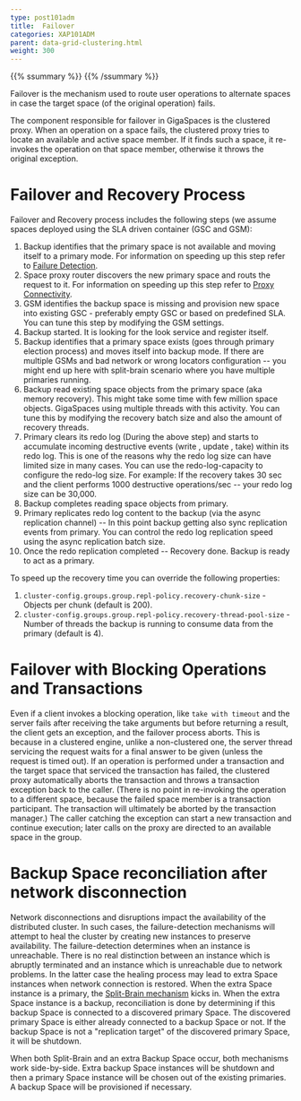 ```yaml
---
type: post101adm
title:  Failover
categories: XAP101ADM
parent: data-grid-clustering.html
weight: 300
---
```



{{% ssummary %}} {{% /ssummary %}}



Failover is the mechanism used to route user operations to alternate spaces in case the target space (of the original operation) fails.

The component responsible for failover in GigaSpaces is the clustered proxy. When an operation on a space fails, the clustered proxy tries to locate an available and active space member. If it finds such a space, it re-invokes the operation on that space member, otherwise it throws the original exception.

# Failover and Recovery Process

Failover and Recovery process includes the following steps (we assume spaces deployed using the SLA driven container (GSC and GSM):

1. Backup identifies that the primary space is not available and moving itself to a primary mode. For information on speeding up this step refer to [Failure Detection]({{%currentadmurl%}}/troubleshooting-failure-detection.html).
2. Space proxy router discovers the new primary space and routs the request to it. For information on speeding up this step refer to [Proxy Connectivity]({{%currentadmurl%}}/tuning-proxy-connectivity.html).
3. GSM identifies the backup space is missing and provision new space into existing GSC - preferably empty GSC or based on predefined SLA. You can tune this step by modifying the GSM settings.
4. Backup started. It is looking for the look service and register itself.
5. Backup identifies that a primary space exists (goes through primary election process) and moves itself into backup mode. If there are multiple GSMs and bad network or wrong locators configuration -- you might end up here with split-brain scenario where you have multiple primaries running.
6. Backup read existing space objects from the primary space (aka memory recovery). This might take some time with few million space objects. GigaSpaces using multiple threads with this activity. You can tune this by modifying the recovery batch size and also the amount of recovery threads.
7. Primary clears its redo log (During the above step) and starts to accumulate incoming destructive events (write , update , take) within its redo log. This is one of the reasons why the redo log size can have limited size in many cases. You can use the redo-log-capacity to configure the redo-log size. For example: If the recovery takes 30 sec and the client performs 1000 destructive operations/sec -- your redo log size can be 30,000.
8. Backup completes reading space objects from primary.
9. Primary replicates redo log content to the backup (via the async replication channel) -- In this point backup getting also sync replication events from primary. You can control the redo log replication speed using the async replication batch size.
10. Once the redo replication completed -- Recovery done. Backup is ready to act as a primary.

To speed up the recovery time you can override the following properties:

1. `cluster-config.groups.group.repl-policy.recovery-chunk-size` - Objects per chunk (default is 200).
1. `cluster-config.groups.group.repl-policy.recovery-thread-pool-size` - Number of threads the backup is running to consume data from the primary (default is 4).

# Failover with Blocking Operations and Transactions

Even if a client invokes a blocking operation, like `take with timeout` and the server fails after receiving the take arguments but before returning a result, the client gets an exception, and the failover process aborts. This is because in a clustered engine, unlike a non-clustered one, the server thread servicing the request waits for a final answer to be given (unless the request is timed out).
If an operation is performed under a transaction and the target space that serviced the transaction has failed, the clustered proxy automatically aborts the transaction and throws a transaction exception back to the caller. (There is no point in re-invoking the operation to a different space, because the failed space member is a transaction participant. The transaction will ultimately be aborted by the transaction manager.) The caller catching the exception can start a new transaction and continue execution; later calls on the proxy are directed to an available space in the group.

# Backup Space reconciliation after network disconnection

Network disconnections and disruptions impact the availability of the distributed cluster. In such cases, the failure-detection mechanisms will attempt to heal the cluster by creating new instances to preserve availability. The failure-detection determines when an instance is unreachable. There is no real distinction between an instance which is abruptly terminated and an instance which is unreachable due to network problems. In the latter case the healing process may lead to extra Space instances when network connection is restored. When the extra Space instance is a primary, the [Split-Brain mechanism]({{%currentadmurl%}}/split-brain-and-primary-resolution.html) kicks in. When the extra Space instance is a backup, reconciliation is done by determining if this backup Space is connected to a discovered primary Space. The discovered primary Space is either already connected to a backup Space or not. If the backup Space is not a "replication target" of the discovered primary Space, it will be shutdown. 

When both Split-Brain and an extra Backup Space occur, both mechanisms work side-by-side. Extra backup Space instances will be shutdown and then a primary Space instance will be chosen out of the existing primaries. A backup Space will be provisioned if necessary.


